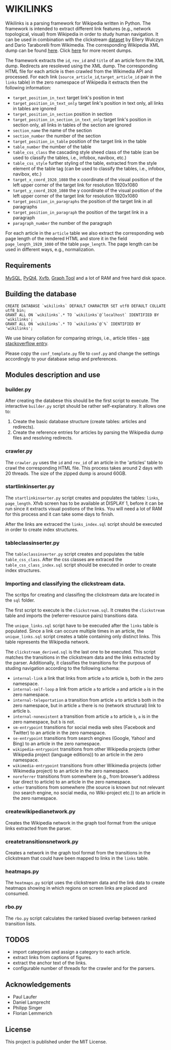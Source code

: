 # WIKILINKS #
Wikilinks is a parsing framework for Wikipedia written in Python. The framework is intended to extract different link features (e.g., network topological, visual) from Wikipedia in order to study human navigation. 
It can be used in combination with the clickstream [dataset](http://ewulczyn.github.io/Wikipedia_Clickstream_Getting_Started/) by Ellery Wulczyn and Dario Taraborelli from Wikimedia. 
The corresponding Wikipedia XML dump can be found [here](https://archive.org/details/enwiki-20150304). Click [here](https://en.wikipedia.org/wiki/Wikipedia:Database_download) for more recent dumps.
 
The framework extracts the  `id`, `rev_id` and `title` of an article form the XML dump. Redirects are resoleved using the XML dump. The corresponding HTML file for each article is then crawled from the Wikimedia API and processed.
For each link (`source_article_id`,`target_article_id` pair in the `links` table) in the zero namespace of Wikipedia it extracts then the following information:
- `target_position_in_text` target link's position in text 
- `target_position_in_text_only` target link's position in text only, all links in tables are ignored
- `target_position_in_section`  position in section
- `target_position_in_section_in_text_only`  target link's position in section only, all links in tables of the section are ignored
- `section_name` the name of the section
- `section_number` the number of the section
- `target_position_in_table` position of the target link in the table
- `table_number` the number of the table
- `table_css_class` the cascading style sheed class of the table (can be used to classify the tables, i.e., infobox, navibox, etc.)
- `table_css_style` further styling of the table, extracted from the style element of the table tag (can be used to classify the tables, i.e., infobox, navibox, etc.)
- `target_x_coord_1920_1080` the x coordinate of the visual position of the left upper corner of the target link for resolution 1920x1080
- `target_y_coord_1920_1080` the y coordinate of the visual position of the left upper corner of the target link for resolution 1920x1080
- `target_position_in_paragraphs` the position of the target link in all paragraphs
- `target_position_in_paragraph` the position of the target link in a paragraph
- `paragraph_number` the number of the paragraph

For each article in the `article` table we also extract the corresponding web page length of the rendered HTML and store it in the
field `page_length_1920_1080` of the table `page_length`. The page length can be used in different ways, e.g., normalization.

## Requirements ##
[MySQL](https://www.mysql.com/), [PyQt4](https://www.riverbankcomputing.com/software/pyqt/intro), [Xvfb](https://en.wikipedia.org/wiki/Xvfb), [Graph Tool](https://graph-tool.skewed.de/)
and a lot of RAM and free hard disk space.


## Building the database ##
    CREATE DATABASE `wikilinks` DEFAULT CHARACTER SET utf8 DEFAULT COLLATE utf8_bin;
    GRANT ALL ON `wikilinks`.* TO `wikilinks`@`localhost` IDENTIFIED BY 'wikilinks';
    GRANT ALL ON `wikilinks`.* TO `wikilinks`@`%` IDENTIFIED BY 'wikilinks';


We use binary collation for comparing strings, i.e., article titles - [see stackoverflow entry](http://stackoverflow.com/questions/5526334/what-effects-does-using-a-binary-collation-have).


Please copy the `conf_template.py` file to `conf.py` and change the settings accordingly to your database setup and preferences.

## Modules description and use ##

### builder.py ###
After creating the databese this should be the first script to execute.
The interactive `builder.py` script should be rather self-explanatory. It allows one to:

1. Create the basic database structure (create tables: articles and redirects).
2. Create the reference entries for articles by parsing the Wikipedia dump files and resolving redirects.

### crawler.py ###
The `crawler.py`  uses the `id` and `rev_id` of an article in the 'articles' table to crawl the corresponding HTML file. 
This process takes around 2 days with 20 threads. The size of the zipped dump is around 60GB. 


### startlinkinserter.py ###
The `startlinkinserter.py` script creates and populates the tables: `links`, `page_length`. Xfvb screen has to be available at DISPLAY 1, before it can be run since it extracts visual postions of the links. 
You will need a lot of RAM for this process and it can take some days to finish.

After the links are extraced the `links_index.sql` script should be executed in order to create index structures.
### tableclassinserter.py ###
The `tableclassinserter.py` script creates and populates the table `table_css_class`. After the css classes are extraced the `table_css_class_index.sql` script should be executed in order to create index structures.




### Importing  and classifying the clickstream data.
The scritps for creating and classifing the clickstream data are located in the `sql` folder. 

The first script to execute is the `clickstream.sql`. It creates the `clickstream` table and imports the (referrer-resource pairs) transitions data.

The `unique_links.sql` script have to be execuded after the `links` table is populated. Since a link can occure multiple times in an article, the `unique_links.sql` script creates a table containing only distinct links. 
This table represents the Wikipedia network. 

The `clickstream_derived.sql` is the last one to be executed. This script matches the transitions in the clickstream data and the links extracted by the parser. Additionally, it classifies the transitions for the purpous of studing navigation according to the following schema: 
* `internal-link` a link that links from article `a` to article `b`, both in the zero namespace. 
* `internal-self-loop` a link from article `a` to article `a` and article `a` is in the zero namespace.  
* `internal-teleportation` a transition from article `a` to article `b` both in the zero namespace, but in article `a` there is no (network structural) link to article `b`.
* `internal-nonexistent` a transition from article `a` to article `b`, `a` is in the zero namespace, but `b` is not.  
* `sm-entrypoint` transitions for social media web sites (Facebook and Twitter) to an article in the zero namespace.
* `se-entrypoint`  transitions from search engines (Google, Yahoo! and Bing) to an article in the zero namespace.
* `wikipedia-entrypoint`  transitions from other Wikipedia projects (other Wikipedia project (language editions)) to an article in  the zero namespace. 
* `wikimedia-entrypoint` transitions from other Wikimedia projects (other Wikimedia project) to an article in the zero namespace.
* `noreferrer` transitions from somewhere (e.g., from browser’s address bar direct to article) to an article in the zero namespace. 
* `other` transitions from somewhere (the source is known but not relevant (no search engine, no social media, no Wiki-project etc.)) to an article in the zero namespace. 


### createwikipedianetwork.py ###
Creates the Wikipedia network in the graph tool format from the unique links extracted from the parser.  
 
### createtransitionsnetwork.py ###
Creates a network in the graph tool format from the transitions in the clickstream  that could have been mapped to links in the `links` table. 

### heatmaps.py ###
The `heatmaps.py` script uses the clickstream data and the link data to create heatmaps showing in which regions on screen links are placed and consumed.

### rbo.py ###
The `rbo.py` script calculates the ranked biased overlap between ranked transition lists. 

## TODOS ##
- import categories and assign a category to each article.
- extract links from captions of figures.
- extract the anchor text of the links.
- configurable number of threads for the crawler and for the parsers.

##  Acknowledgements ##
- Paul Laufer
- Daniel Lamprecht
- Philipp Singer
- Florian Lemmerich

## License ##
This project is published under the MIT License.

